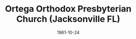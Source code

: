 ---
date: &id001 1961-10-24
end_date: null
location:
  address: null
  city: Jacksonville
  state: FL
minister:
- end: 1963-01-01
  name: Thompson Casey, Jr.
  start: 1961-01-01
  type: pastor
ministers:
- Thompson Casey, Jr.
name: Ortega Orthodox Presbyterian Church
names:
- end: 1963-08-15
  name: Ortega Orthodox Presbyterian Church
  start: 1961-10-24
origination_date: *id001
raw_data: "FLORIDA\nJacksonville\nOrtega Orthodox Presbyterian Church  (October 24,\
  \ 1961\u2013August 15, 1963)\n(returned to Independency, August 15, 1963)\nPastor:\
  \ Thompson Casey, Jr., 1961\u201363"
received_from: null
states:
- FL
status:
  active: false
  end_date: 1963-08-15
  reason: returned to Independency
  received_from: null
  withdrawal_to: null
title: Ortega Orthodox Presbyterian Church (Jacksonville FL)

---
